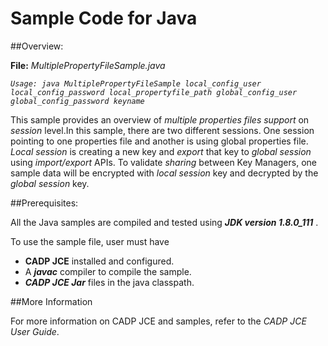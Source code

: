 # Sample Code for Java

##Overview:

**File:** *MultiplePropertyFileSample.java*

*`Usage: java MultiplePropertyFileSample local_config_user local_config_password local_propertyfile_path global_config_user global_config_password keyname`*

This sample provides an overview of *multiple properties files support* on *session* level.In this sample, there are two different sessions. One session 
pointing to one properties file and another is using global properties file.
*Local session* is creating a new key and *export* that key to *global session* using *import/export* APIs. To validate *sharing* between Key Managers,
one sample data will be encrypted with *local session* key and decrypted by the *global session* key.

##Prerequisites: 

All the Java samples are compiled and tested using ***JDK version 1.8.0_111*** .

To use the sample file, user must have

- **CADP JCE** installed and configured.
- A ***javac*** compiler to compile the sample.
- ***CADP JCE Jar*** files in the java classpath.
    

##More Information

For more information on CADP JCE and samples, refer to the *CADP JCE User Guide*.

